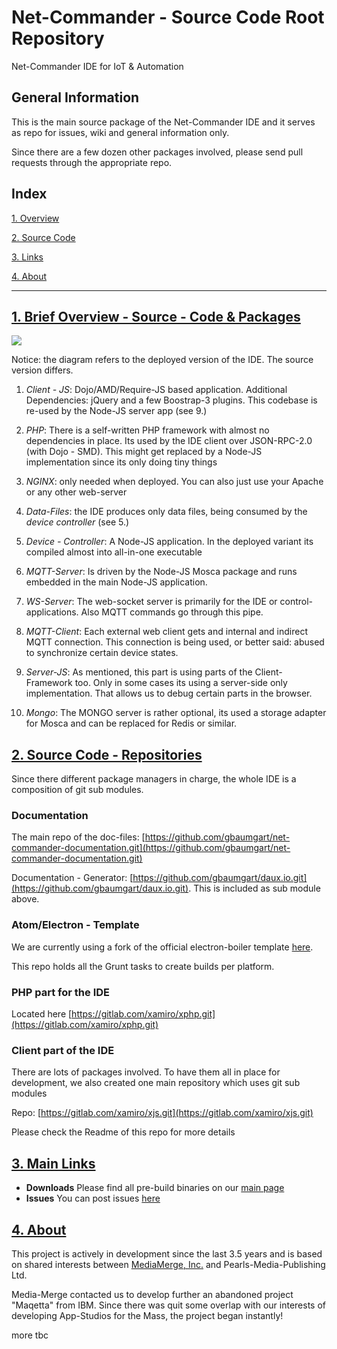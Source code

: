 # Net-Commander - Source Code Root Repository

Net-Commander IDE for IoT &amp; Automation

## General Information

This is the main source package of the Net-Commander IDE and it serves as repo for issues, wiki and general information only.

Since there are a few dozen other packages involved, please send pull requests through the appropriate repo.

## Index

<a href="#source" name="source">1. Overview</a>

<a href="#source" name="source">2. Source Code</a>

<a href="#links" name="links">3. Links</a>

<a href="#about" name="about">4. About</a>


<hr/>

## [1. Brief Overview - Source - Code & Packages](#overview)

<img src="https://raw.githubusercontent.com/net-commander/net-commander/master/misc/overview_code.png"/><br/>

Notice: the diagram refers to the deployed version of the IDE. The source version differs. 

1. *Client - JS*: Dojo/AMD/Require-JS based application. Additional Dependencies: jQuery and a few Boostrap-3 plugins. This codebase is re-used by the Node-JS server app (see 9.)

2. *PHP*: There is a self-written PHP framework with almost no dependencies in place. Its used by the IDE client over JSON-RPC-2.0 (with Dojo - SMD). This might get replaced by a Node-JS implementation since its only doing tiny things

3. *NGINX*: only needed when deployed. You can also just use your Apache or any other web-server

4. *Data-Files*: the IDE produces only data files, being consumed by the *device controller* (see 5.)

5. *Device - Controller*: A Node-JS application. In the deployed variant its compiled almost into all-in-one executable

6. *MQTT-Server*: Is driven by the Node-JS Mosca package and runs embedded in the main Node-JS application.

7. *WS-Server*: The web-socket server is primarily for the IDE or control-applications. Also MQTT commands go through this pipe.
 
8. *MQTT-Client*: Each external web client gets and internal and indirect MQTT connection. This connection is being used, or better said: abused to synchronize certain device states.

9. *Server-JS*: As mentioned, this part is using parts of the Client-Framework too. Only in some cases its using a server-side only implementation. That allows us to debug certain parts in the browser.  

10. *Mongo*: The MONGO server is rather optional, its used a storage adapter for Mosca and can be replaced for Redis or similar.



## [2. Source Code - Repositories](#source)

Since there different package managers in charge, the whole IDE is a composition of git sub modules.

### Documentation

The main repo of the doc-files: [https://github.com/gbaumgart/net-commander-documentation.git](https://github.com/gbaumgart/net-commander-documentation.git)

Documentation - Generator: [https://github.com/gbaumgart/daux.io.git](https://github.com/gbaumgart/daux.io.git). This is included as sub module above.

  
### Atom/Electron - Template

We are currently using a fork of the official electron-boiler template [here](https://github.com/gbaumgart/electron-boilerplate.git).

This repo holds all the Grunt tasks to create builds per platform. 

### PHP part for the IDE

Located here [https://gitlab.com/xamiro/xphp.git](https://gitlab.com/xamiro/xphp.git)

### Client part of the IDE

There are lots of packages involved. To have them all in place for development, we also created one main repository which uses git sub modules

Repo: [https://gitlab.com/xamiro/xjs.git](https://gitlab.com/xamiro/xjs.git)
 
Please check the Readme of this repo for more details

 
## [3. Main Links](#links)

- **Downloads** Please find all pre-build binaries on our [main page](http://net-commander.com/downloads)
- **Issues** You can post issues [here](https://github.com/gbaumgart/Net-Commander/issues)


## [4. About](#about)

This project is actively in development since the last 3.5 years and is based on shared interests between [MediaMerge, Inc.](http://mediamerge.com) and Pearls-Media-Publishing Ltd.

Media-Merge contacted us to develop further an abandoned project "Maqetta" from IBM. Since there was quit some overlap with our interests of developing App-Studios for the Mass, the project began instantly!

more tbc



